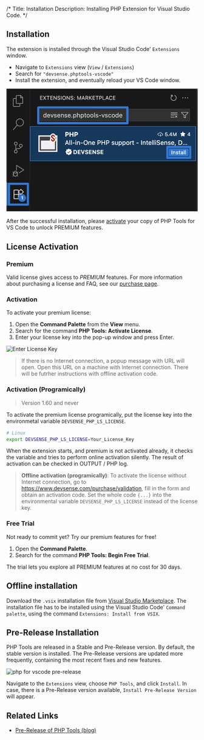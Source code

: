 /*
Title: Installation
Description: Installing PHP Extension for Visual Studio Code.
*/

## Installation

The extension is installed through the Visual Studio Code' `Extensions` window.

- Navigate to `Extensions` view (`View` / `Extensions`)
- Search for `"devsense.phptools-vscode"`
- Install the extension, and eventually reload your VS Code window.

![phptools install vscode](../imgs/phptools-install.png)

After the successful installation, please [activate](#license-activation) your copy of PHP Tools for VS Code to unlock PREMIUM features.

## License Activation

### Premium

Valid license gives access to _PREMIUM_ features. For more information about purchasing a license and FAQ, see our [purchase page](https://www.devsense.com/purchase).

### Activation

To activate your premium license:  

1. Open the **Command Palette** from the **View** menu.  
2. Search for the command **PHP Tools: Activate License**.  
3. Enter your license key into the pop-up window and press Enter.  

  ![Enter License Key](../imgs/enter-license-key.png)

> If there is no Internet connection, a popup message with URL will open. Open this URL on a machine with Internet connection. There will be futrher instructions with offline activation code.

### Activation (Programically)

> Version 1.60 and never

To activate the premium license programically, put the license key into the environmetal variable `DEVSENSE_PHP_LS_LICENSE`.

```bash
# Linux
export DEVSENSE_PHP_LS_LICENSE=Your_License_Key
```

When the extension starts, and premium is not activated already, it checks the variable and tries to perform online activation silently. The result of activation can be checked in OUTPUT / PHP log.

> **Offline activation (programically)**: To activate the license without Internet connection, go to https://www.devsense.com/purchase/validation, fill in the form and obtain an activation code. Set the whole code `{...}` into the environmental variable `DEVSENSE_PHP_LS_LICENSE` instead of the license key.

### Free Trial

Not ready to commit yet? Try our premium features for free!  
1. Open the **Command Palette**.  
2. Search for the command **PHP Tools: Begin Free Trial**.  

The trial lets you explore all PREMIUM features at no cost for 30 days.

## Offline installation

Download the `.vsix` installation file from [Visual Studio Marketplace](https://marketplace.visualstudio.com/items?itemName=DEVSENSE.phptools-vscode). The installation file has to be installed using the Visual Studio Code' `Command palette`, using the command `Extensions: Install from VSIX`.

## Pre-Release Installation

PHP Tools are released in a Stable and Pre-Release version. By default, the stable version is installed. The Pre-Release versions are updated more frequently, containing the most recent fixes and new features.

![php for vscode pre-release](../imgs/vscode-extension-prerelease.png)

Navigate to the `Extensions` view, choose `PHP Tools`, and click `Install`. In case, there is a Pre-Release version available, `Install Pre-Release Version` will appear.

## Related Links

- [Pre-Release of PHP Tools (blog)](https://blog.devsense.com/2022/php-vscode-pre-release)
